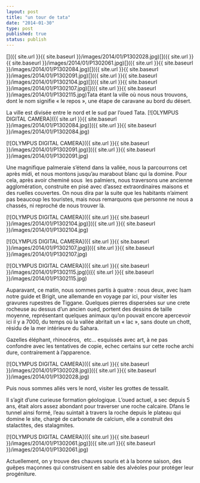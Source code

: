 ```yaml
---
layout: post
title: "un tour de tata"
date: "2014-01-30"
type: post
published: true
status: publish
---
```


[]({{ site.url }}{{ site.baseurl }}/images/2014/01/P1302028.jpg)[]({{ site.url }}{{ site.baseurl }}/images/2014/01/P1302061.jpg)[]({{ site.url }}{{ site.baseurl }}/images/2014/01/P1302084.jpg)[]({{ site.url }}{{ site.baseurl }}/images/2014/01/P1302091.jpg)[]({{ site.url }}{{ site.baseurl }}/images/2014/01/P1302104.jpg)[]({{ site.url }}{{ site.baseurl }}/images/2014/01/P1302107.jpg)[]({{ site.url }}{{ site.baseurl }}/images/2014/01/P1302115.jpg)Tata étant la ville où nous nous trouvons, dont le nom signifie « le repos », une étape de caravane au bord du désert.

La ville est divisée entre le nord et le sud par l’oued Tata. [![OLYMPUS DIGITAL CAMERA]({{ site.url }}{{ site.baseurl }}/images/2014/01/P1302084.jpg)]({{ site.url }}{{ site.baseurl }}/images/2014/01/P1302084.jpg)

[![OLYMPUS DIGITAL CAMERA]({{ site.url }}{{ site.baseurl }}/images/2014/01/P1302091.jpg)]({{ site.url }}{{ site.baseurl }}/images/2014/01/P1302091.jpg)

Une magnifique palmeraie s’étend dans la vallée, nous la parcourrons cet après midi, et nous montons jusqu’au marabout blanc qui la domine. Pour cela, après avoir cheminé sous  les palmiers, nous traversons une ancienne agglomération, construite en pisé avec d’assez extraordinaires maisons et des ruelles couvertes. On nous dira par la suite que les habitants n’aiment pas beaucoup les touristes, mais nous remarquons que personne ne nous a chassés, ni reproché de nous trouver là.

[![OLYMPUS DIGITAL CAMERA]({{ site.url }}{{ site.baseurl }}/images/2014/01/P1302104.jpg)]({{ site.url }}{{ site.baseurl }}/images/2014/01/P1302104.jpg)

[![OLYMPUS DIGITAL CAMERA]({{ site.url }}{{ site.baseurl }}/images/2014/01/P1302107.jpg)]({{ site.url }}{{ site.baseurl }}/images/2014/01/P1302107.jpg)

[![OLYMPUS DIGITAL CAMERA]({{ site.url }}{{ site.baseurl }}/images/2014/01/P1302115.jpg)]({{ site.url }}{{ site.baseurl }}/images/2014/01/P1302115.jpg)

Auparavant, ce matin, nous sommes partis à quatre : nous deux, avec Isam notre guide et Brigit, une allemande en voyage par ici, pour visiter les gravures rupestres de Tiggane. Quelques pierres dispersées sur une crete rocheuse au dessus d’un ancien oued, portent des dessins de taille moyenne, représentant quelques animaux qu’on pouvait encore apercevoir ici il y a 7000, du temps où la vallée abritait un « lac », sans doute un chott, résidu de la mer intérieure du Sahara.

Gazelles éléphant, rhinocéros,  etc… esquissés avec art, à ne pas confondre avec les tentatives de copie, echec certains sur cette roche archi dure, contrairement à l’apparence.

[![OLYMPUS DIGITAL CAMERA]({{ site.url }}{{ site.baseurl }}/images/2014/01/P1302028.jpg)]({{ site.url }}{{ site.baseurl }}/images/2014/01/P1302028.jpg)

Puis nous sommes allés vers le nord, visiter les grottes de tessalit.

Il s’agit d’une curieuse formation géologique. L’oued actuel, a sec depuis 5 ans, était alors assez abondant pour traverser une roche calcaire. Dfans le tunnel ainsi formé, l’eau suintait à travers la roche depuis le plateau qui domine le site, chargé de carbonate de calcium, elle a construit des stalactites, des stalagmites.

[![OLYMPUS DIGITAL CAMERA]({{ site.url }}{{ site.baseurl }}/images/2014/01/P1302061.jpg)]({{ site.url }}{{ site.baseurl }}/images/2014/01/P1302061.jpg)

Actuellement, on y trouve des chauves souris et à la bonne saison, des guêpes maçonnes qui construisent en sable des alvéoles pour protéger leur progéniture.
